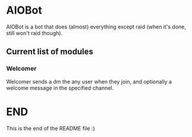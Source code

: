 # AIOBot
AIOBot is a bot that does (almost) everything except raid (when it's done, still won't raid though).
## Current list of modules
### Welcomer
Welcomer sends a dm the any user when they join, and optionally a welcome message in the specified channel.


# END
This is the end of the README file :)
